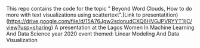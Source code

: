 This repo contains the code for the topic " Beyond Word Clouds, How to do more with text visualizations using scattertext".[Link to presentatition)(https://drive.google.com/file/d/15A76Jgw2sdonudCXQ6HVGJPVRYYT1ljC/view?usp=sharing)
A presentation at the Lagos Women In Machine Learning And Data Science year 2020 event themed: Linear Modeling And Data Visualization
